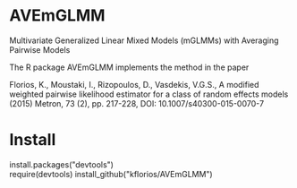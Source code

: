 # AVEmGLMM
Multivariate Generalized Linear Mixed Models (mGLMMs) with Averaging Pairwise Models

The R package AVEmGLMM implements the method in the paper

Florios, K., Moustaki, I., Rizopoulos, D., Vasdekis, V.G.S., A modified weighted pairwise likelihood estimator for a class of random effects models
(2015) Metron, 73 (2), pp. 217-228, DOI: 10.1007/s40300-015-0070-7

# Install
install.packages("devtools")  
require(devtools)
install_github("kflorios/AVEmGLMM")
